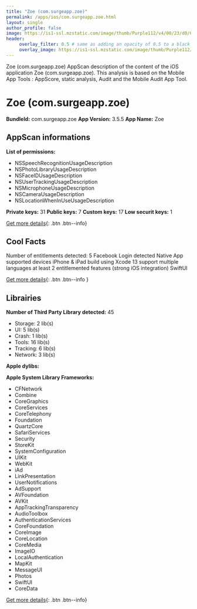 ```yaml
---
title: "Zoe (com.surgeapp.zoe)"
permalink: /apps/ios/com.surgeapp.zoe.html
layout: single
author_profile: false
image: https://is1-ssl.mzstatic.com/image/thumb/Purple112/v4/00/23/d0/0023d0fe-268c-6d9e-5caf-7c897ca85f62/AppIcon-0-1x_U007emarketing-0-7-0-85-220.jpeg/512x512bb.jpg
header: 
     overlay_filter: 0.5 # same as adding an opacity of 0.5 to a black background
     overlay_image: https://is1-ssl.mzstatic.com/image/thumb/Purple112/v4/00/23/d0/0023d0fe-268c-6d9e-5caf-7c897ca85f62/AppIcon-0-1x_U007emarketing-0-7-0-85-220.jpeg/512x512bb.jpg
---
```

Zoe (com.surgeapp.zoe) AppScan description of the content of the iOS application Zoe (com.surgeapp.zoe). This analysis is based on the Mobile App Tools : AppScore, static analysis, Audit and the Mobile Audit App Tool.

# Zoe (com.surgeapp.zoe)

**BundleId:** com.surgeapp.zoe
**App Version:** 3.5.5
**App Name:** Zoe


## AppScan informations 

**List of permissions:** 
- NSSpeechRecognitionUsageDescription
- NSPhotoLibraryUsageDescription
- NSFaceIDUsageDescription
- NSUserTrackingUsageDescription
- NSMicrophoneUsageDescription
- NSCameraUsageDescription
- NSLocationWhenInUseUsageDescription
  
  
**Private keys:** 31
**Public keys:** 7
**Custom keys:** 17
**Low securit keys:** 1
  
[Get more details](/pricing.html){: .btn .btn--info}

## Cool Facts

Number of entitlements detected: 5
Facebook Login detected
Native App
supported devices iPhone & iPad
build using Xcode 13
support multiple languages
at least 2 entitlemented features (strong iOS integration)
SwiftUI
  
[Get more details](/pricing.html){: .btn .btn--info }

## Librairies 
**Number of Third Party Library detected:** 45
- Storage: 2 lib(s)
- UI: 5 lib(s)
- Crash: 1 lib(s)
- Tools: 16 lib(s)
- Tracking: 6 lib(s)
- Network: 3 lib(s)


**Apple dylibs:**


**Apple System Library Frameworks:**
- CFNetwork
- Combine
- CoreGraphics
- CoreServices
- CoreTelephony
- Foundation
- QuartzCore
- SafariServices
- Security
- StoreKit
- SystemConfiguration
- UIKit
- WebKit
- iAd
- LinkPresentation
- UserNotifications
- AdSupport
- AVFoundation
- AVKit
- AppTrackingTransparency
- AudioToolbox
- AuthenticationServices
- CoreFoundation
- CoreImage
- CoreLocation
- CoreMedia
- ImageIO
- LocalAuthentication
- MapKit
- MessageUI
- Photos
- SwiftUI
- CoreData


  
[Get more details](/pricing.html){: .btn .btn--info}

